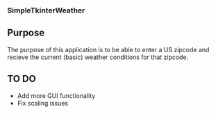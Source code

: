 ### SimpleTkinterWeather
## Purpose
The purpose of this application is to be able to enter a US zipcode and recieve the current (basic) weather conditions for that zipcode.
## TO DO
- Add more GUI functionality
- Fix scaling issues
